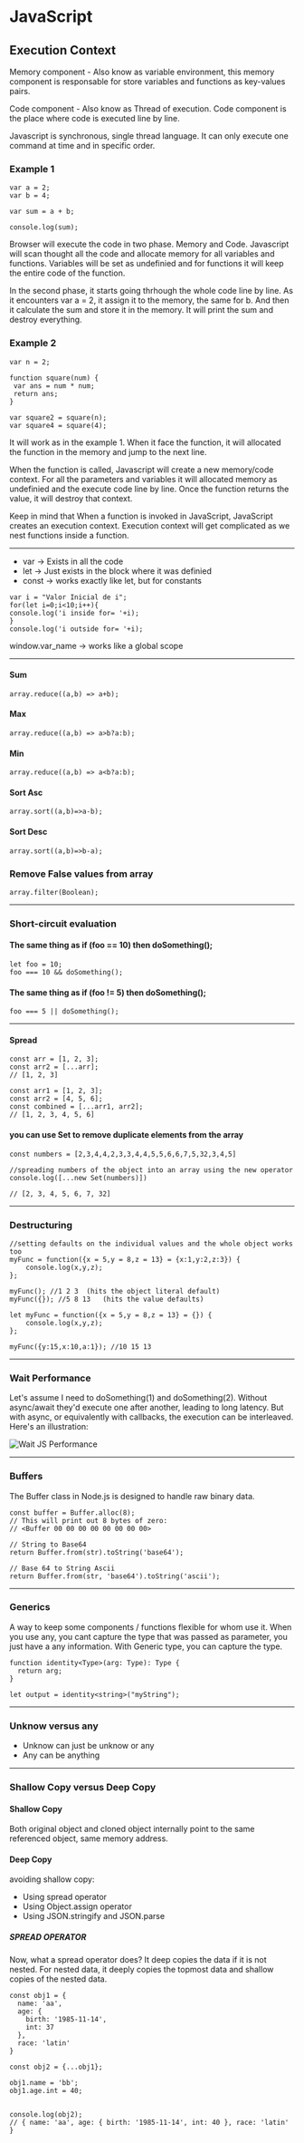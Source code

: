 # JavaScript

## Execution Context

Memory component - Also know as variable environment, this memory component is responsable for store variables and functions as key-values pairs.

Code component - Also know as Thread of execution. Code component is the place where code is executed line by line.

Javascript is synchronous, single thread language. It can only execute one command at time and in specific order.

### Example 1

```
var a = 2;
var b = 4;

var sum = a + b;

console.log(sum);
```

Browser will execute the code in two phase. Memory and Code.
Javascript will scan thought all the code and allocate memory for all variables and functions.
Variables will be set as undefinied and for functions it will keep the entire code of the function.

In the second phase, it starts going thrhough the whole code line by line. As it encounters var a = 2, it assign it to the memory, the same for b. And then it calculate the sum and store it in the memory. It will print the sum and destroy everything.

### Example 2
```
var n = 2;

function square(num) {
 var ans = num * num;
 return ans;
}

var square2 = square(n);
var square4 = square(4);
```
It will work as in the example 1. When it face the function, it will allocated the function in the memory and jump to the next line.

When the function is called, Javascript will create a new memory/code context. For all the parameters and variables it will allocated memory as undefinied and the execute code line by line. Once the function returns the value, it will destroy that context.

Keep in mind that When a function is invoked in JavaScript, JavaScript creates an execution context. Execution context will get complicated as we nest functions inside a function.

---

- var -> Exists in all the code
- let -> Just exists in the block where it was definied
- const -> works exactly like let, but for constants

```
var i = "Valor Inicial de i";
for(let i=0;i<10;i++){
console.log('i inside for= '+i);
}
console.log('i outside for= '+i);
```

window.var_name -> works like a global scope 

---

#### Sum
```array.reduce((a,b) => a+b);```

#### Max
```array.reduce((a,b) => a>b?a:b);```

#### Min
```array.reduce((a,b) => a<b?a:b);```

#### Sort Asc
```array.sort((a,b)=>a-b);```

#### Sort Desc
```array.sort((a,b)=>b-a);```

### Remove False values from array
```array.filter(Boolean);```

---

### Short-circuit evaluation

#### The same thing as if (foo == 10) then doSomething();
```
let foo = 10;  
foo === 10 && doSomething();
```

#### The same thing as if (foo != 5) then doSomething();
```foo === 5 || doSomething();```

---

#### Spread
```
const arr = [1, 2, 3];
const arr2 = [...arr];
// [1, 2, 3]
```

```
const arr1 = [1, 2, 3];
const arr2 = [4, 5, 6];
const combined = [...arr1, arr2];
// [1, 2, 3, 4, 5, 6]
```

#### you can use Set to remove duplicate elements from the array
```
const numbers = [2,3,4,4,2,3,3,4,4,5,5,6,6,7,5,32,3,4,5]

//spreading numbers of the object into an array using the new operator
console.log([...new Set(numbers)]) 

// [2, 3, 4, 5, 6, 7, 32]
```

---

### Destructuring

```
//setting defaults on the individual values and the whole object works too
myFunc = function({x = 5,y = 8,z = 13} = {x:1,y:2,z:3}) {
    console.log(x,y,z);
};

myFunc(); //1 2 3  (hits the object literal default)
myFunc({}); //5 8 13   (hits the value defaults)
```

```
let myFunc = function({x = 5,y = 8,z = 13} = {}) {
    console.log(x,y,z);
};

myFunc({y:15,x:10,a:1}); //10 15 13
```

---

### Wait Performance

Let's assume I need to doSomething(1) and doSomething(2). Without async/await they'd execute one after another, leading to long latency. But with async, or equivalently with callbacks, the execution can be interleaved. Here's an illustration:

![Wait JS Performance](./images/wait-performance.png)

---

### Buffers
The Buffer class in Node.js is designed to handle raw binary data.

```
const buffer = Buffer.alloc(8);
// This will print out 8 bytes of zero:
// <Buffer 00 00 00 00 00 00 00 00>
```

```
// String to Base64
return Buffer.from(str).toString('base64');
```

```
// Base 64 to String Ascii
return Buffer.from(str, 'base64').toString('ascii');
```

---

### Generics

A way to keep some components / functions flexible for whom use it.
When you use any, you cant capture the type that was passed as parameter, you just have a any information.
With Generic type, you can capture the type.

```
function identity<Type>(arg: Type): Type {
  return arg;
}

let output = identity<string>("myString");
```

---

### Unknow versus any

- Unknow can just be unknow or any
- Any can be anything

---

### Shallow Copy versus Deep Copy

#### Shallow Copy
Both original object and cloned object internally point to the same referenced object, same memory address.

#### Deep Copy
avoiding shallow copy:

- Using spread operator
- Using Object.assign operator
- Using JSON.stringify and JSON.parse

##### SPREAD OPERATOR

Now, what a spread operator does? It deep copies the data if it is not nested. For nested data, it deeply copies the topmost data and shallow copies of the nested data.

```
const obj1 = {
  name: 'aa',
  age: {
    birth: '1985-11-14',
    int: 37
  },
  race: 'latin'
}

const obj2 = {...obj1};

obj1.name = 'bb';
obj1.age.int = 40;


console.log(obj2);
// { name: 'aa', age: { birth: '1985-11-14', int: 40 }, race: 'latin' }
```
